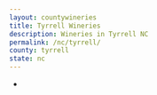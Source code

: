 ```yaml
---
layout: countywineries
title: Tyrrell Wineries
description: Wineries in Tyrrell NC
permalink: /nc/tyrrell/
county: tyrrell
state: nc
---
```

-
